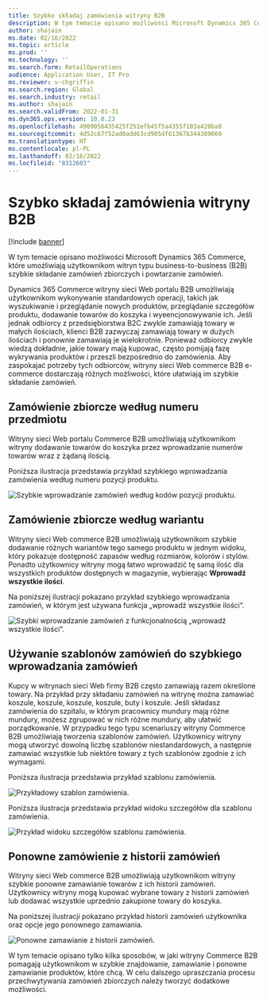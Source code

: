 ```yaml
---
title: Szybko składaj zamówienia witryny B2B
description: W tym temacie opisano możliwości Microsoft Dynamics 365 Commerce, które umożliwiają użytkownikom witryn typu business-to-business (B2B) szybkie składanie zamówień zbiorczych i powtarzanie zamówień.
author: shajain
ms.date: 02/16/2022
ms.topic: article
ms.prod: ''
ms.technology: ''
ms.search.form: RetailOperations
audience: Application User, IT Pro
ms.reviewer: v-chgriffin
ms.search.region: Global
ms.search.industry: retail
ms.author: shajain
ms.search.validFrom: 2022-01-31
ms.dyn365.ops.version: 10.0.23
ms.openlocfilehash: 4909056435425f251efb45f5a4355f103a420ba8
ms.sourcegitcommit: 4d52c67f52ad0add63cd905df61367b344389069
ms.translationtype: HT
ms.contentlocale: pl-PL
ms.lasthandoff: 02/16/2022
ms.locfileid: "8312603"
---
```

# <a name="place-b2b-website-orders-quickly"></a>Szybko składaj zamówienia witryny B2B

[!include [banner](../../includes/banner.md)]

W tym temacie opisano możliwości Microsoft Dynamics 365 Commerce, które umożliwiają użytkownikom witryn typu business-to-business (B2B) szybkie składanie zamówień zbiorczych i powtarzanie zamówień.

Dynamics 365 Commerce witryny sieci Web portalu B2B umożliwiają użytkownikom wykonywanie standardowych operacji, takich jak wyszukiwanie i przeglądanie nowych produktów, przeglądanie szczegółów produktu, dodawanie towarów do koszyka i wyeencjonowywanie ich. Jeśli jednak odbiorcy z przedsiębiorstwa B2C zwykle zamawiają towary w małych ilościach, klienci B2B zazwyczaj zamawiają towary w dużych ilościach i ponownie zamawiają je wielokrotnie. Ponieważ odbiorcy zwykle wiedzą dokładnie, jakie towary mają kupować, często pomijają fazę wykrywania produktów i przeszli bezpośrednio do zamówienia. Aby zaspokajać potrzeby tych odbiorców, witryny sieci Web commerce B2B e-commerce dostarczają różnych możliwości, które ułatwiają im szybkie składanie zamówień.

## <a name="bulk-order-by-item-number"></a>Zamówienie zbiorcze według numeru przedmiotu

Witryny sieci Web portalu Commerce B2B umożliwiają użytkownikom witryny dodawanie towarów do koszyka przez wprowadzanie numerów towarów wraz z żądaną ilością.

Poniższa ilustracja przedstawia przykład szybkiego wprowadzania zamówienia według numeru pozycji produktu.

![Szybkie wprowadzanie zamówień według kodów pozycji produktu.](../media/QuickAddByItem.png)

## <a name="bulk-order-by-variant"></a>Zamówienie zbiorcze według wariantu

Witryny sieci Web commerce B2B umożliwiają użytkownikom szybkie dodawanie różnych wariantów tego samego produktu w jednym widoku, który pokazuje dostępność zapasów według rozmiarów, kolorów i stylów. Ponadto użytkownicy witryny mogą łatwo wprowadzić tę samą ilość dla wszystkich produktów dostępnych w magazynie, wybierając **Wprowadź wszystkie ilości**.

Na poniższej ilustracji pokazano przykład szybkiego wprowadzania zamówień, w którym jest używana funkcja „wprowadź wszystkie ilości”.

![Szybki wprowadzanie zamówień z funkcjonalnością „wprowadź wszystkie ilości”.](../media/MatrixView.png)

## <a name="use-order-templates-for-quick-order-entry"></a>Używanie szablonów zamówień do szybkiego wprowadzania zamówień

Kupcy w witrynach sieci Web firmy B2B często zamawiają razem określone towary. Na przykład przy składaniu zamówień na witrynę można zamawiać koszule, koszule, koszule, koszule, buty i koszule. Jeśli składasz zamówienia do szpitalu, w którym pracownicy mundury mają różne mundury, możesz zgrupować w nich różne mundury, aby ułatwić porządkowanie. W przypadku tego typu scenariuszy witryny Commerce B2B umożliwiają tworzenia szablonów zamówień. Użytkownicy witryny mogą utworzyć dowolną liczbę szablonów niestandardowych, a następnie zamawiać wszystkie lub niektóre towary z tych szablonów zgodnie z ich wymagami.

Poniższa ilustracja przedstawia przykład szablonu zamówienia.

![Przykładowy szablon zamówienia.](../media/OrderTemplateHeader.png)

Poniższa ilustracja przedstawia przykład widoku szczegółów dla szablonu zamówienia.

![Przykład widoku szczegółów szablonu zamówienia.](../media/OrderTemplateLines.png)

## <a name="reorder-from-order-history"></a>Ponowne zamówienie z historii zamówień

Witryny sieci Web commerce B2B umożliwiają użytkownikom witryny szybkie ponowne zamawianie towarów z ich historii zamówień. Użytkownicy witryny mogą kupować wybrane towary z historii zamówień lub dodawać wszystkie uprzednio zakupione towary do koszyka.

Na poniższej ilustracji pokazano przykład historii zamówień użytkownika oraz opcje jego ponownego zamawiania.

![Ponowne zamawianie z historii zamówień.](../media/Reorder.png)

W tym temacie opisano tylko kilka sposobów, w jaki witryny Commerce B2B pomagają użytkownikom w szybkie znajdowanie, zamawianie i ponowne zamawianie produktów, które chcą. W celu dalszego upraszczania procesu przechwytywania zamówień zbiorczych należy tworzyć dodatkowe możliwości.
